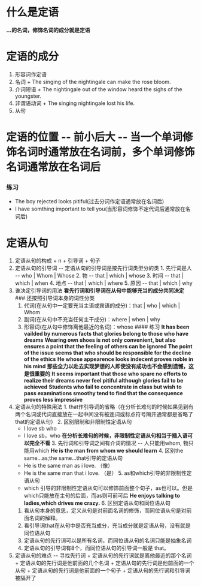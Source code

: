 # 什么是定语
  **...的名词，修饰名词的成分就是定语**
# 定语的成分
  1. 形容词作定语
  2. 名词
    + The singing of the nightingale can make the rose bloom.
  3. 介词短语
    + The nightingale out of the window heard the sighs of the youngster.
  4. 非谓语动词
    + The singing nightingale lost his life.
  5. 从句
# 定语的位置 -- 前小后大 -- 当一个单词修饰名词时通常放在名词前，多个单词修饰名词通常放在名词后
  ### 练习
  + The boy rejected looks pitiful(过去分词作定语通常放在名词后)
  + I have somthing important to tell you(当形容词修饰不定代词后通常放在名词后)
# 定语从句
  1. 定语从句的构成
    + n + 引导词 + 句子
  2. 定语从句的引导词 -- 定语从句的引导词是按先行词类型分的类
    1. 先行词是人 -- who | Whom | Whose
    2. 物 -- that | which | whose
    3. 时间 -- that | which | when
    4. 地点 -- that | which | where
    5. 原因 -- that | which | why
  3. 谁决定引导词的用法
    **看先行词和引导词在从句中能够充当的成分共同决定**
    ### 还按照引导词本身的词性分类
      1. 代词(在从句中一定要充当主语或宾语的成分)：that | who | which | Whom
      2. 副词(在从句中不充当任何主干成分)：where | when | why
      3. 形容词(在从句中修饰离他最近的名词)：whose
    #### 练习
      **It has been vailded by numerous facts that glories belong to those who have dreams**
      **Wearing own shoes is not only convenient, but also ensures a point that the feeling of others can be ignored**
      **The point of the issue seems that who should be responsible for the decline of the ethics**
      **He whose appearence looks indecent proves noble in his mind**
      **那些全力以赴去实现梦想的人即使没有成功也不会感到遗憾，这是很重要的**
      **It seems important that those who spare no efforts to realize their dreams never feel pitiful although glories fail to be achieved**
      **Students who fail to concentrate in class but wish to pass examinations smoothy tend to find that the consequence proves less impressive**
  4. 定语从句的特殊用法
    1. that作引导词的省略（在分析长难句的时候如果见到有两个名词或代词直接放在一起中间没有被连词或标点符号隔开通常都是省略了that的定语从句）
    2. 区别限制和非限制性定语从句
      + I love sb who
      + I love sb，who
     **在分析长难句的时候，非限制性定语从句相当于插入语可以完全不看**
    3. 先行词和引导词之间有介词的情况 -- 人只能用whom, 物只能用which
     **He is the man from whom we should learn**
    4. 区别the same...as;the same...that引导的定语从句
      + He is the same man as i love. （像）
      + He is the same man that i love. （是）
    5. as和which引导的非限制性定语从句
      + which 引导的非限制性定语从句可以修饰前面整个句子，as也可以。但是which只能放在主句的后面，而as则可前可后
        **He enjoys talking to ladies,which drives me crazy.**
    6. 区别定语从句和同位语从句
      1. 看从句本身的意思，定义从句是对前面名词的修饰，而同位语从句是对前面名词的解释。
      2. 看引导词that在从句中是否充当成分，充当成分就是定语从句，没有就是同位语从句
      3. 定语从句的先行词可以是所有名词，而同位语从句的名词只能是抽象名词
      4. 定语从句的引导词有8个，而同位语从句的引导词一般是 that。
  5. 定语从句的难点 -- 寻找先行词
    + 定语从句的先行词就是离他最近的那个名词
    + 定语从句的先行词是他前面的几个名词
    + 定语从句的先行词是他前面的一个从句
    + 定语从句的先行词是他前面的一个句子
    + 定语从句的先行词和引导词被隔开了
  